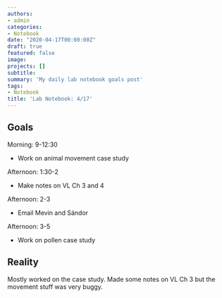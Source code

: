 ```yaml
---
authors:
- admin
categories:
- Notebook
date: "2020-04-17T00:00:00Z"
draft: true
featured: false
image:
projects: []
subtitle: 
summary: 'My daily lab notebook goals post'
tags:
- Notebook
title: 'Lab Notebook: 4/17'
---
```


## Goals ##

Morning: 9-12:30
- Work on animal movement case study

Afternoon: 1:30-2
- Make notes on VL Ch 3 and 4

Afternoon: 2-3
- Email Mevin and S&aacute;ndor

Afternoon: 3-5
- Work on pollen case study

## Reality ##

Mostly worked on the case study. Made some notes on VL Ch 3 but the movement stuff was very buggy.